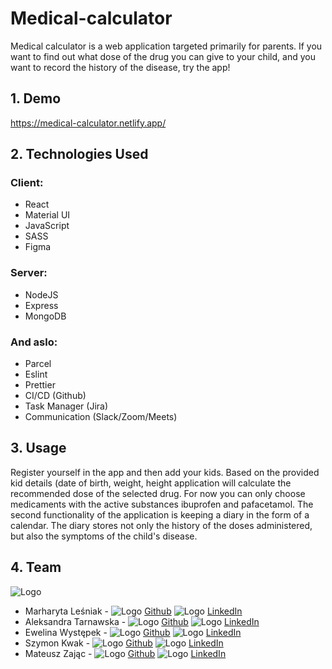 # Medical-calculator

Medical calculator is a web application targeted primarily for parents. If you want to find out what dose of the drug you can give to your child, and you want to record the history of the disease, try the app!

## 1. Demo

https://medical-calculator.netlify.app/

## 2. Technologies Used

### Client:

- React
- Material UI
- JavaScript
- SASS
- Figma

### Server:

- NodeJS
- Express
- MongoDB

### And aslo:

- Parcel
- Eslint
- Prettier
- CI/CD (Github)
- Task Manager (Jira)
- Communication (Slack/Zoom/Meets)

## 3. Usage

Register yourself in the app and then add your kids. Based on the provided kid details (date of birth, weight, height application will calculate the recommended dose of the selected drug. For now you can only choose medicaments with the active substances ibuprofen and pafacetamol.
The second functionality of the application is keeping a diary in the form of a calendar. The diary stores not only the history of the doses administered, but also the symptoms of the child's disease.

## 4. Team

![Logo](https://postmanblob402.blob.core.windows.net/icons/402-code-logo-small.png)

- Marharyta Leśniak - ![Logo](https://postmanblob402.blob.core.windows.net/icons/gh-icon.png) [Github](https://github.com/Margo1212) ![Logo](https://postmanblob402.blob.core.windows.net/icons/li-icon.png) [LinkedIn](https://www.linkedin.com/in/marharyta-le%C5%9Bniak-6a9070216/)
- Aleksandra Tarnawska - ![Logo](https://postmanblob402.blob.core.windows.net/icons/gh-icon.png) [Github](https://github.com/Aleksandra-Tarnawska) ![Logo](https://postmanblob402.blob.core.windows.net/icons/li-icon.png) [LinkedIn](https://www.linkedin.com/in/aleksandra-tarnawska/)
- Ewelina Występek - ![Logo](https://postmanblob402.blob.core.windows.net/icons/gh-icon.png) [Github](https://github.com/evelkaw) ![Logo](https://postmanblob402.blob.core.windows.net/icons/li-icon.png) [LinkedIn](https://www.linkedin.com/in/ewelina-wystepek/)
- Szymon Kwak - ![Logo](https://postmanblob402.blob.core.windows.net/icons/gh-icon.png) [Github](https://github.com/szymonkwak) ![Logo](https://postmanblob402.blob.core.windows.net/icons/li-icon.png) [LinkedIn](https://www.linkedin.com/in/szymon-kwak-05ba13228/)
- Mateusz Zając - ![Logo](https://postmanblob402.blob.core.windows.net/icons/gh-icon.png) [Github](https://github.com/matizaj) ![Logo](https://postmanblob402.blob.core.windows.net/icons/li-icon.png) [LinkedIn](https://www.linkedin.com/in/mateusz-zaj%C4%85c-0211a781/)
